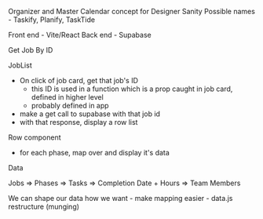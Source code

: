 Organizer and Master Calendar concept for Designer Sanity
Possible names - Taskify, Planify, TaskTide

Front end - Vite/React
Back end - Supabase

Get Job By ID

JobList

- On click of job card, get that job's ID
  - this ID is used in a function which is a prop caught in job card, defined in higher level
  - probably defined in app
- make a get call to supabase with that job id
- with that response, display a row list

Row component

- for each phase, map over and display it's data

Data

Jobs => Phases => Tasks => Completion Date + Hours => Team Members

We can shape our data how we want - make mapping easier - data.js restructure (munging)
